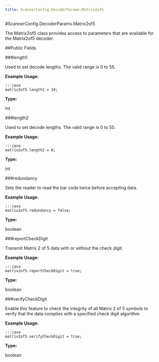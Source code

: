 ```yaml
---
title: ScannerConfig.DecoderParams.Matrix2of5
---
```

#ScannerConfig.DecoderParams.Matrix2of5

The Matrix2of5 class provides access to parameters that are
 available for the Matrix2of5 decoder.

##Public Fields

###length1

Used to set decode lengths. The valid range is 0 to 55.

 

**Example Usage:**
	
	:::java	
	matrix2of5.length1 = 10;


**Type:**

int

###length2

Used to set decode lengths. The valid range is 0 to 55.

 

**Example Usage:**
	
	:::java	
	matrix2of5.length2 = 0;


**Type:**

int

###redundancy

Sets the reader to read the bar code twice before accepting data.

 

**Example Usage:**
	
	:::java	
	matrix2of5.redundancy = false;


**Type:**

boolean

###reportCheckDigit

Transmit Matrix 2 of 5 data with or without the check digit.

 

**Example Usage:**
	
	:::java	
	matrix2of5.reportCheckDigit = true;


**Type:**

boolean

###verifyCheckDigit

Enable this feature to check the integrity of all Matrix 2 of 5
 symbols to verify that the data complies with a specified check
 digit algorithm
 

**Example Usage:**
	
	:::java	
	matrix2of5.verifyCheckDigit = true;


**Type:**

boolean

